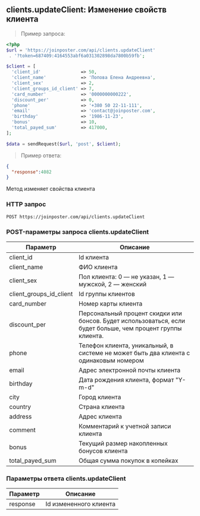 ## clients.updateClient: Изменение свойств клиента

> Пример запроса:

```php
<?php
$url = 'https://joinposter.com/api/clients.updateClient'
 . '?token=687409:4164553abf6a031302898da7800b59fb';

$client = [
  'client_id'               => 50,
  'client_name'             => 'Попова Елена Андреевна',
  'client_sex'              => 2,
  'client_groups_id_client' => 7,
  'card_number'             => '0000000000222',
  'discount_per'            => 0,
  'phone'                   => '+380 50 22-11-111',
  'email'                   => 'contact@joinposter.com',
  'birthday'                => '1986-11-23',
  'bonus'                   => 10,
  'total_payed_sum'         => 417000,
];

$data = sendRequest($url, 'post', $client);
```

> Пример ответа:

```json
{
  "response":4082
}
```

Метод изменяет свойства клиента

### HTTP запрос

`POST https://joinposter.com/api/clients.updateClient`

### POST-параметры запроса clients.updateClient

Параметр | Описание
-------- | --------
client_id | Id клиента
client_name | ФИО клиента
client_sex | Пол клиента: 0 — не указан, 1 — мужской, 2 — женский
client_groups_id_client | Id группы клиентов
card_number | Номер карты клиента
discount_per | Персональный процент скидки или бонсов. Будет использоваться, если будет больше, чем процент группы клиента.
phone | Телефон клиента, уникальный, в системе не может быть два клиента с одинаковым номером
email | Адрес электронной почты клиента
birthday | Дата рождения клиента, формат "Y-m-d"
city | Город клиента
country | Страна клиента
address | Адрес клиента
comment | Комментарий к учетной записи клиента
bonus | Текущий размер накопленных бонусов клиента
total_payed_sum | Общая сумма покупок в копейках

### Параметры ответа clients.updateClient

Параметр | Описание
-------- | --------
response | Id измененного клиента
